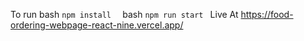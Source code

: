 To run 
bash
`npm install 
`
bash
`npm run start
`
Live At
https://food-ordering-webpage-react-nine.vercel.app/
